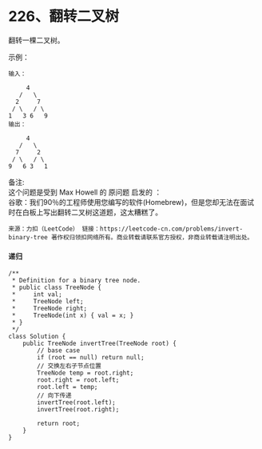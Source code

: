 226、翻转二叉树
===

翻转一棵二叉树。<br>

示例：<br>
```
输入：

     4
   /   \
  2     7
 / \   / \
1   3 6   9
输出：

     4
   /   \
  7     2
 / \   / \
9   6 3   1
```
备注:<br>
这个问题是受到 Max Howell 的 原问题 启发的 ：<br>
谷歌：我们90％的工程师使用您编写的软件(Homebrew)，但是您却无法在面试时在白板上写出翻转二叉树这道题，这太糟糕了。<br>

``
来源：力扣（LeetCode）
链接：https://leetcode-cn.com/problems/invert-binary-tree
著作权归领扣网络所有。商业转载请联系官方授权，非商业转载请注明出处。
``

#### 递归
```
/**
 * Definition for a binary tree node.
 * public class TreeNode {
 *     int val;
 *     TreeNode left;
 *     TreeNode right;
 *     TreeNode(int x) { val = x; }
 * }
 */
class Solution {
    public TreeNode invertTree(TreeNode root) {
        // base case
        if (root == null) return null;
        // 交换左右子节点位置
        TreeNode temp = root.right;
        root.right = root.left;
        root.left = temp;
        // 向下传递
        invertTree(root.left);
        invertTree(root.right);

        return root;
    }
}
```
